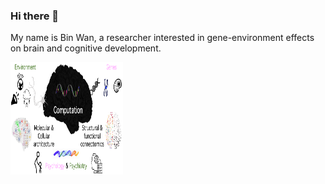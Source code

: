 ### Hi there 👋
My name is Bin Wan, a researcher interested in gene-environment effects on brain and cognitive development. 

<img align="center" width="180" height="180" src="research_logo.png">


<!--
**wanb-psych/wanb-psych** is a ✨ _special_ ✨ repository because its `README.md` (this file) appears on your GitHub profile.

Here are some ideas to get you started:

- 🔭 I’m currently working on ...
- 🌱 I’m currently learning ...
- 👯 I’m looking to collaborate on ...
- 🤔 I’m looking for help with ...
- 💬 Ask me about ...
- 📫 How to reach me: ...
- 😄 Pronouns: ...
- ⚡ Fun fact: ...
-->
